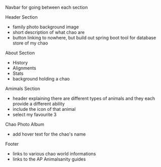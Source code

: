 Navbar for going between each section

Header Section
- family photo background image
- short description of what chao are
- button linking to nowhere, but build out spring boot tool for database store of my chao

About Section
- History
- Alignments
- Stats
- background holding a chao

Amimals Section
- header explaining there are different types of animals and they each provide a different ability
- include the icon of that animal
- select my favourite 3

Chao Photo Album
- add hover text for the chao's name

Footer
- links to various chao world informations
- links to the AP Animalsanity guides